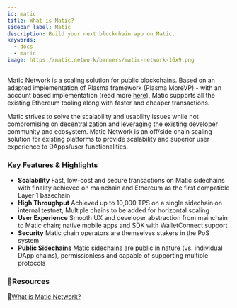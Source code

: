 ```yaml
---
id: matic
title: What is Matic?
sidebar_label: Matic
description: Build your next blockchain app on Matic.
keywords:
  - docs
  - matic
image: https://matic.network/banners/matic-network-16x9.png 
---
```

Matic Network is a scaling solution for public blockchains. Based on an adapted implementation of Plasma framework (Plasma MoreVP) - with an account based implementation (read more [here](https://ethresear.ch/t/account-based-plasma-morevp/5480)), Matic supports all the existing Ethereum tooling along with faster and cheaper transactions.

Matic strives to solve the scalability and usability issues while not compromising on decentralization and leveraging the existing developer community and ecosystem. Matic Network is an ​off/side chain scaling solution for existing platforms to provide scalability and superior user experience to DApps/user functionalities.

### Key Features & Highlights
- **Scalability**
Fast, low-cost and secure transactions on Matic sidechains with finality achieved on mainchain and Ethereum as the first compatible Layer 1 basechain
- **High Throughput**
Achieved up to 10,000 TPS on a single sidechain on internal testnet; Multiple chains to be added for horizontal scaling
- **User Experience**
Smooth UX and developer abstraction from mainchain to Matic chain; native mobile apps and SDK with WalletConnect support
- **Security** 
Matic chain operators are themselves stakers in the PoS system
- **Public Sidechains**
Matic sidechains are public in nature (vs. individual DApp chains), permissionless and capable of supporting multiple protocols

### **:scroll:Resources**

:blue_book:[What is Matic Network?](https://medium.com/matic-network/what-is-matic-network-466a2c493ae1)